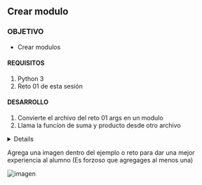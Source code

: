  

	
## Crear modulo

### OBJETIVO 

- Crear modulos
#### REQUISITOS 

1. Python 3
2. Reto 01 de esta sesión 

#### DESARROLLO

1. Convierte el archivo del reto 01 args en un modulo
2. Llama la funcion de suma y producto desde otro archivo

<details>
	Archivo del modulo

	def operacion(operacion, *args):
		resultado = 0
		if operacion == '*':
			resultado = 1
		for arg in args:
			if operacion == '+':
				resultado += arg
			elif operacion == '*':
				resultado *= arg
		return resultado

	Archivo de ejecución

	from argumentos import operacion

	suma = operacion('+',2,3,4)
	multiplicacion = operacion('*',1,3,4)
	print(suma)
	print(multiplicacion)
</details> 

Agrega una imagen dentro del ejemplo o reto para dar una mejor experiencia al alumno (Es forzoso que agregages al menos una)

![imagen](https://picsum.photos/200/300)

